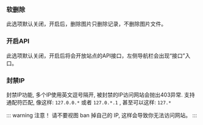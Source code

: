 ### 软删除
此选项默认关闭，开启后，删除图片只删除记录，不删除图片文件。

### 开启API
此选项默认关闭，开启后将会开放站点的API接口，左侧导航栏会出现“接口”入口。

### 封禁IP
封禁IP功能, 多个IP使用英文逗号隔开, 被封禁的IP访问网站会抛出403异常. 支持通配符匹配, 像这样: `127.0.0.*` 或者 `127.0.*.1` , 甚至可以这样: `127.*`

::: warning 注意！
请不要视图 ban 掉自己的 IP, 这样会导致你无法访问网站。
:::